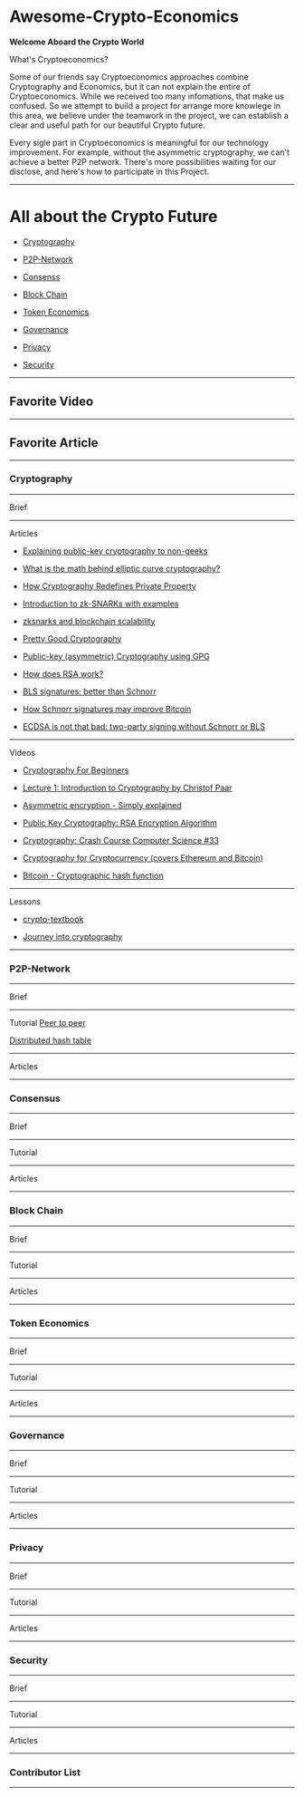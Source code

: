 # Awesome-Crypto-Economics


**Welcome Aboard the Crypto World**

What's Cryptoeconomics?


Some of our friends say Cryptoeconomics approaches combine Cryptography and Economics, but it can not explain the entire of Cryptoeconomics. While we received too many infomations, that make us confused. So we attempt to build a project for arrange more knowlege in this area, we believe under the teamwork in the project, we can establish a clear and useful path for our beautiful Crypto future.

Every sigle part in Cryptoeconomics is meaningful for our technology improvement. For example, without the asymmetric cryptography, we can't achieve a better P2P network. There's more possibilities waiting for our disclose, and here's how to participate in this Project.

--- 

# All about the Crypto Future

- [Cryptography](#11)
 
- [P2P-Network](#12)
   
- [Consenss](#13)
  
- [Block Chain](#14)
  
- [Token Economics](#15)
  
- [Governance](#16)
  
- [Privacy](#17)

- [Security](#18)



--- 

## Favorite Video



--- 

## Favorite Article



--- 

<h3 id="11">Cryptography</h3>

---

Brief

---

Articles

- [Explaining public-key cryptography to non-geeks](https://medium.com/@vrypan/explaining-public-key-cryptography-to-non-geeks-f0994b3c2d5)

- [What is the math behind elliptic curve cryptography?](https://hackernoon.com/what-is-the-math-behind-elliptic-curve-cryptography-f61b25253da3)

- [How Cryptography Redefines Private Property](https://medium.com/@hugonguyen/how-cryptography-redefines-private-property-34cd93d86036)

- [Introduction to zk-SNARKs with examples](https://media.consensys.net/introduction-to-zksnarks-with-examples-3283b554fc3b)

- [zksnarks and blockchain scalability](https://hackernoon.com/zksnarks-and-blockchain-scalability-af85e350a93a)

- [Pretty Good Cryptography](https://hackernoon.com/pretty-good-cryptography-2b11959c397c)

- [Public-key (asymmetric) Cryptography using GPG](https://hackernoon.com/public-key-asymmetric-cryptography-using-gpg-5a8d914c9bca)

- [How does RSA work?](https://hackernoon.com/how-does-rsa-work-f44918df914b)
- [BLS signatures: better than Schnorr](https://medium.com/cryptoadvance/bls-signatures-better-than-schnorr-5a7fe30ea716)

- [How Schnorr signatures may improve Bitcoin](https://medium.com/cryptoadvance/how-schnorr-signatures-may-improve-bitcoin-91655bcb4744)

- [ECDSA is not that bad: two-party signing without Schnorr or BLS](https://medium.com/cryptoadvance/ecdsa-is-not-that-bad-two-party-signing-without-schnorr-or-bls-1941806ec36f)

---

Videos

- [Cryptography For Beginners](https://www.youtube.com/watch?v=cqgtdkURzTE)

- [Lecture 1: Introduction to Cryptography by Christof Paar](https://www.youtube.com/watch?v=2aHkqB2-46k)

- [Asymmetric encryption - Simply explained](https://www.youtube.com/watch?v=AQDCe585Lnc)

- [Public Key Cryptography: RSA Encryption Algorithm](https://www.youtube.com/watch?v=wXB-V_Keiu8)

- [Cryptography: Crash Course Computer Science #33](https://www.youtube.com/watch?v=jhXCTbFnK8o)

- [Cryptography for Cryptocurrency (covers Ethereum and Bitcoin)](https://www.youtube.com/watch?v=Fyqtl7eGQZY)

- [Bitcoin - Cryptographic hash function](https://www.youtube.com/watch?v=0WiTaBI82Mc)

--- 

Lessons

- [crypto-textbook](http://www.crypto-textbook.com/)

- [Journey into cryptography](https://www.khanacademy.org/computing/computer-science/cryptography)

---

<h3 id="12">P2P-Network</h3>

--- 

Brief

---

Tutorial
[Peer to peer](https://en.wikipedia.org/wiki/Peer-to-peer)  

[Distributed hash table](https://en.wikipedia.org/wiki/Distributed_hash_table)

---

Articles

--- 

<h3 id="13">Consensus</h3>

--- 

Brief

---

Tutorial

---

Articles

--- 

<h3 id="14">Block Chain</h3>

---

Brief

---

Tutorial

---

Articles

---

<h3 id="15">Token Economics</h3>

---

Brief

---

Tutorial

---

Articles

---

<h3 id="16">Governance</h3>

---

Brief

---

Tutorial

---

Articles

---

<h3 id="17">Privacy</h3>

---

Brief

---

Tutorial

---

Articles

---

<h3 id="18">Security</h3>

---

Brief

---

Tutorial

---

Articles

---

### Contributor List



--- 






